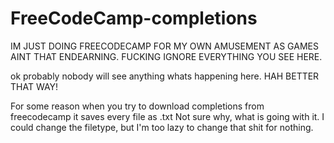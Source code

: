 # FreeCodeCamp-completions

IM JUST DOING FREECODECAMP FOR MY OWN AMUSEMENT AS GAMES AINT THAT ENDEARNING.
FUCKING IGNORE EVERYTHING YOU SEE HERE. 

ok probably nobody will see anything whats happening here. HAH BETTER THAT WAY!

For some reason when you try to download completions 
from freecodecamp it saves every file as .txt
Not sure why, what is going with it.
I could change the filetype, but I'm too lazy
to change that shit for nothing.
